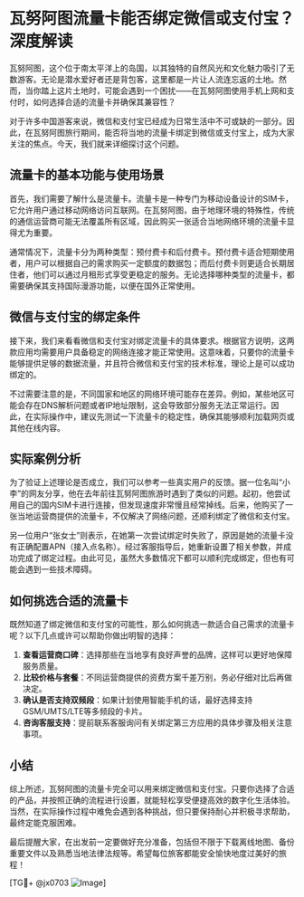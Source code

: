 # 瓦努阿图流量卡能否绑定微信或支付宝？深度解读

瓦努阿图，这个位于南太平洋上的岛国，以其独特的自然风光和文化魅力吸引了无数游客。无论是潜水爱好者还是背包客，这里都是一片让人流连忘返的土地。然而，当你踏上这片土地时，可能会遇到一个困扰——在瓦努阿图使用手机上网和支付时，如何选择合适的流量卡并确保其兼容性？

对于许多中国游客来说，微信和支付宝已经成为日常生活中不可或缺的一部分。因此，在瓦努阿图旅行期间，能否将当地的流量卡绑定到微信或支付宝上，成为大家关注的焦点。今天，我们就来详细探讨这个问题。

## 流量卡的基本功能与使用场景

首先，我们需要了解什么是流量卡。流量卡是一种专门为移动设备设计的SIM卡，它允许用户通过移动网络访问互联网。在瓦努阿图，由于地理环境的特殊性，传统的通信运营商可能无法覆盖所有区域，因此购买一张适合当地网络环境的流量卡显得尤为重要。

通常情况下，流量卡分为两种类型：预付费卡和后付费卡。预付费卡适合短期使用者，用户可以根据自己的需求购买一定额度的数据包；而后付费卡则更适合长期居住者，他们可以通过月租形式享受更稳定的服务。无论选择哪种类型的流量卡，都需要确保其支持国际漫游功能，以便在国外正常使用。

## 微信与支付宝的绑定条件

接下来，我们来看看微信和支付宝对绑定流量卡的具体要求。根据官方说明，这两款应用均需要用户具备稳定的网络连接才能正常使用。这意味着，只要你的流量卡能够提供足够的数据流量，并且符合微信和支付宝的技术标准，理论上是可以成功绑定的。

不过需要注意的是，不同国家和地区的网络环境可能存在差异。例如，某些地区可能会存在DNS解析问题或者IP地址限制，这会导致部分服务无法正常运行。因此，在实际操作中，建议先测试一下流量卡的稳定性，确保其能够顺利加载网页或其他在线内容。

## 实际案例分析

为了验证上述理论是否成立，我们可以参考一些真实用户的反馈。据一位名叫“小李”的网友分享，他在去年前往瓦努阿图旅游时遇到了类似的问题。起初，他尝试用自己的国内SIM卡进行连接，但发现速度非常慢且经常掉线。后来，他购买了一张当地运营商提供的流量卡，不仅解决了网络问题，还顺利绑定了微信和支付宝。

另一位用户“张女士”则表示，在她第一次尝试绑定时失败了，原因是她的流量卡没有正确配置APN（接入点名称）。经过客服指导后，她重新设置了相关参数，并成功完成了绑定过程。由此可见，虽然大多数情况下都可以顺利完成绑定，但也有可能会遇到一些技术障碍。

## 如何挑选合适的流量卡

既然知道了绑定微信和支付宝的可能性，那么如何挑选一款适合自己需求的流量卡呢？以下几点或许可以帮助你做出明智的选择：

1. **查看运营商口碑**：选择那些在当地享有良好声誉的品牌，这样可以更好地保障服务质量。
2. **比较价格与套餐**：不同运营商提供的资费方案千差万别，务必仔细对比后再做决定。
3. **确认是否支持双频段**：如果计划使用智能手机的话，最好选择支持GSM/UMTS/LTE等多频段的卡片。
4. **咨询客服支持**：提前联系客服询问有关绑定第三方应用的具体步骤及相关注意事项。

## 小结

综上所述，瓦努阿图的流量卡完全可以用来绑定微信和支付宝。只要你选择了合适的产品，并按照正确的流程进行设置，就能轻松享受便捷高效的数字化生活体验。当然，在实际操作过程中难免会遇到各种挑战，但只要保持耐心并积极寻求帮助，最终定能克服困难。

最后提醒大家，在出发前一定要做好充分准备，包括但不限于下载离线地图、备份重要文件以及熟悉当地法律法规等。希望每位旅客都能安全愉快地度过美好的旅程！

[TG💪+ @jx0703 ![Image](https://github.com/user-attachments/assets/dbca1d08-cadb-493c-b0ec-ad6f7a83f270)]